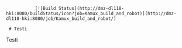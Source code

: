                [![Build Status](http://dmz-dl118-hki:8080/buildStatus/icon?job=Kamux_build_and_robot)](http://dmz-dl118-hki:8080/job/Kamux_build_and_robot/)

     # Testi
Testi

 

